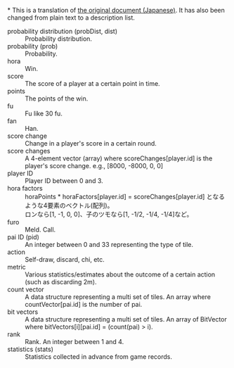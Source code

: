 \* This is a translation of [the original document (Japanese)](https://github.com/gimite/mjai-manue/blob/master/doc/terminology.txt). It has also been changed from plain text to a description list.

<dl>
  <dt>probability distribution (probDist, dist)</dt>
  <dd>Probability distribution.</dd>

  <dt>probability (prob)</dt>
  <dd>Probability.</dd>

  <dt>hora</dt>
  <dd>Win.</dd>

  <dt>score</dt>
  <dd>The score of a player at a certain point in time.</dd>

  <dt>points</dt>
  <dd>The points of the win.</dd>

  <dt>fu</dt>
  <dd>Fu like 30 fu.</dd>

  <dt>fan</dt>
  <dd>Han.</dd>

  <dt>score change</dt>
  <dd>Change in a player's score in a certain round.</dd>

  <dt>score changes</dt>
  <dd>A 4-element vector (array) where scoreChanges[player.id] is the player's score change. e.g., [8000, -8000, 0, 0]</dd>

  <dt>player ID</dt>
  <dd>Player ID between 0 and 3.</dd>

  <dt>hora factors</dt>
  <dd>horaPoints * horaFactors[player.id] = scoreChanges[player.id] となるような4要素のベクトル(配列)。 <br>
  ロンなら[1, -1, 0, 0]、子のツモなら[1, -1/2, -1/4, -1/4]など。</dd>

  <dt>furo</dt>
  <dd>Meld. Call.</dd>

  <dt>pai ID (pid)</dt>
  <dd>An integer between 0 and 33 representing the type of tile.</dd>

  <dt>action</dt>
  <dd>Self-draw, discard, chi, etc.</dd>

  <dt>metric</dt>
  <dd>Various statistics/estimates about the outcome of a certain action (such as discarding 2m).</dd>

  <dt>count vector</dt>
  <dd>A data structure representing a multi set of tiles. An array where countVector[pai.id] is the number of pai.</dd>

  <dt>bit vectors</dt>
  <dd>A data structure representing a multi set of tiles. An array of BitVector where bitVectors[i][pai.id] = (count(pai) > i).</dd>

  <dt>rank</dt>
  <dd>Rank. An integer between 1 and 4.</dd>

  <dt>statistics (stats)</dt>
  <dd>Statistics collected in advance from game records.</dd>
</dl>
